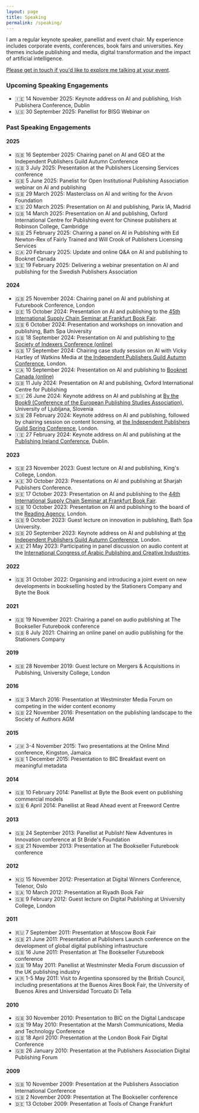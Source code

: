 ```yaml
---
layout: page
title: Speaking
permalink: /speaking/
---
```


I am a regular keynote speaker, panellist and event chair. My experience includes corporate events, conferences, book fairs and universities. Key themes include publishing and media, digital transformation and the impact of artificial intelligence. 

[Please get in touch if you'd like to explore me talking at your event](mailto:hello@outsidecontext.co.uk).

### Upcoming Speaking Engagements

* 🇮🇪 14 November 2025: Keynote address on AI and publishing, Irish Publishera Conference, Dublin
* 🇺🇸 30 September 2025: Panellist for BISG Webinar on 

### Past Speaking Engagements

#### 2025

* 🇬🇧 16 September 2025: Chairing panel on AI and GEO at the Independent Publishers Guild Autumn Conference
* 🇬🇧 3 July 2025: Presentation at the Publishers Licensing Services conference
* 🇬🇧 5 June 2025: Panelist for Open Institutional Publishing Association webinar on AI and publishing
* 🇬🇧 29 March 2025: Masterclass on AI and writing for the Arvon Foundation
* 🇪🇸 20 March 2025: Presentation on AI and publishing, Parix IA, Madrid
* 🇬🇧 14 March 2025: Presentation on AI and publishing, Oxford International Centre for Publishing event for Chinese publishers at Robinson College, Cambridge
* 🇬🇧 25 February 2025: Chairing a panel on AI in Publishing with Ed Newton-Rex of Fairly Trained and Will Crook of Publishers Licensing Services
* 🇨🇦 20 February 2025: Update and online Q&A on AI and publishing to Booknet Canada
* 🇸🇪 19 February 2025: Delivering a webinar presentation on AI and publishing for the Swedish Publishers Association

#### 2024

* 🇬🇧 25 November 2024: Chairing panel on AI and publishing at Futurebook Conference, London
* 🇩🇪 15 October 2024: Presentation on AI and publishing to the [45th International Supply Chain Seminar at Frankfurt Book Fair](https://www.georgewalkley.com/EDItEUR-Seminar/).
* 🇬🇧 6 October 2024: Presentation and workshops on innovation and publishing, Bath Spa University
* 🇬🇧 18 September 2024: Presentation on AI and publishing to [the Society of Indexers Conference (online)](https://www.georgewalkley.com/Society-Indexers/)
* 🇬🇧 17 September 2024: Chairing case study session on AI with Vicky Hartley of Watkins Media at [the Independent Publishers Guild Autumn Conference](https://www.independentpublishersguild.com), London.
* 🇨🇦 10 September 2024: Presentation on AI and publishing to [Booknet Canada (online)](https://www.georgewalkley.com/BookNet-Canada/)
* 🇬🇧 11 July 2024: Presentation on AI and publishing, Oxford International Centre for Publishing
* 🇸🇮 26 June 2024: Keynote address on AI and publishing at [By the Book9 (Conference of the European Publishing Studies Association)](https://www.ff.uni-lj.si/en/izobrazevanja/center-za-pedagosko-izobrazevanje/konference), University of Ljubljana, Slovenia
* 🇬🇧 28 February 2024: Keynote address on AI and publishing, followed by chairing session on content licensing, at [the Independent Publishers Guild Spring Conference](https://www.independentpublishersguild.com), London.
* 🇮🇪 27 February 2024: Keynote address on AI and publishing at the [Publishing Ireland Conference](https://www.publishingireland.com/events/), Dublin.

#### 2023

* 🇬🇧 23 November 2023: Guest lecture on AI and publishing, King's College, London.
* 🇦🇪 30 October 2023: Presentations on AI and publishing at Sharjah Publishers Conference.
* 🇩🇪 17 October 2023: Presentation on AI and publishing to the [44th International Supply Chain Seminar at Frankfurt Book Fair](https://www.editeur.org/3/Events/Event-Details/667).
* 🇬🇧 10 October 2023: Presentation on AI and publishing to the board of the [Reading Agency](https://readingagency.org.uk/), London.
* 🇬🇧 9 October 2023: Guest lecture on innovation in publishing, Bath Spa University.
* 🇬🇧 20 September 2023: Keynote address on AI and publishing at [the Independent Publishers Guild Autumn Conference](https://www.independentpublishersguild.com), London.
* 🇦🇪 21 May 2023: Participating in panel discussion on audio content at the [International Congress of Arabic Publishing and Creative Industries](https://www.congresspci.com/).

#### 2022

* 🇬🇧 31 October 2022: Organising and introducing a joint event on new developments in bookselling hosted by the Stationers Company and Byte the Book

#### 2021

* 🇬🇧 19 November 2021: Chairing a panel on audio publishing at The Bookseller Futurebook conference
* 🇬🇧 8 July 2021: Chairing an online panel on audio publishing for the Stationers Company

#### 2019

* 🇬🇧 28 November 2019: Guest lecture on Mergers & Acquisitions in Publishing, University College, London

#### 2016

* 🇬🇧 3 March 2016: Presentation at Westminster Media Forum on competing in the wider content economy
* 🇬🇧 22 November 2016: Presentation on the publishing landscape to the Society of Authors AGM

#### 2015

* 🇯🇲 3-4 November 2015: Two presentations at the Online Mind conference, Kingston, Jamaica
* 🇬🇧 1 December 2015: Presentation to BIC Breakfast event on meaningful metadata

#### 2014

* 🇬🇧 10 February 2014: Panellist at Byte the Book event on publishing commercial models
* 🇬🇧 6 April 2014: Panellist at Read Ahead event at Freeword Centre

#### 2013

* 🇬🇧 24 September 2013: Panellist at Publish! New Adventures in Innovation conference at St Bride's Foundation
* 🇬🇧 21 November 2013: Presentation at The Bookseller Futurebook conference

#### 2012

* 🇳🇴 15 November 2012: Presentation at Digital Winners Conference, Telenor, Oslo
* 🇸🇦 10 March 2012: Presentation at Riyadh Book Fair
* 🇬🇧 9 February 2012: Guest lecture on Digital Publishing at University College, London

#### 2011

* 🇷🇺 7 September 2011: Presentation at Moscow Book Fair
* 🇬🇧 21 June 2011: Presentation at Publishers Launch conference on the development of global digital publishing infrastructure
* 🇬🇧 16 June 2011: Presentation at The Bookseller Futurebook conference
* 🇬🇧 19 May 2011: Panellist at Westminster Media Forum discussion of the UK publishing industry
* 🇦🇷 1-5 May 2011: Visit to Argentina sponsored by the British Council, including presentations at the Buenos Aires Book Fair, the University of Buenos Aires and Universidad Torcuato Di Tella

#### 2010

* 🇬🇧 30 November 2010: Presentation to BIC on the Digital Landscape
* 🇬🇧 19 May 2010: Presentation at the Marsh Communications, Media and Technology Conference
* 🇬🇧 18 April 2010: Presentation at the London Book Fair Digital Conference
* 🇬🇧 26 January 2010: Presentation at the Publishers Association Digital Publishing Forum

#### 2009

* 🇬🇧 10 November 2009: Presentation at the Publishers Association International Conference
* 🇬🇧 2 November 2009: Presentation at The Bookseller conference
* 🇩🇪 13 October 2009: Presentation at Tools of Change Frankfurt

